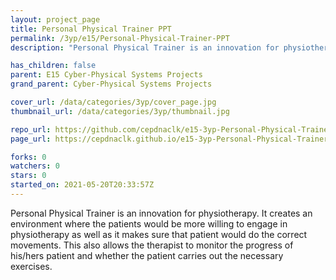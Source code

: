 ```yaml
---
layout: project_page
title: Personal Physical Trainer PPT
permalink: /3yp/e15/Personal-Physical-Trainer-PPT
description: "Personal Physical Trainer is an innovation for physiotherapy. It creates an environment where the patients would be more willing to engage in physiotherapy   as well as it makes sure that patient would do the correct movements. This also allows the therapist to monitor the progress of his/hers patient and whether the patient carries out the necessary exercises."

has_children: false
parent: E15 Cyber-Physical Systems Projects
grand_parent: Cyber-Physical Systems Projects

cover_url: /data/categories/3yp/cover_page.jpg
thumbnail_url: /data/categories/3yp/thumbnail.jpg

repo_url: https://github.com/cepdnaclk/e15-3yp-Personal-Physical-Trainer-PPT
page_url: https://cepdnaclk.github.io/e15-3yp-Personal-Physical-Trainer-PPT

forks: 0
watchers: 0
stars: 0
started_on: 2021-05-20T20:33:57Z
---
```

Personal Physical Trainer is an innovation for physiotherapy. It creates an environment where the patients would be more willing to engage in physiotherapy   as well as it makes sure that patient would do the correct movements. This also allows the therapist to monitor the progress of his/hers patient and whether the patient carries out the necessary exercises.

